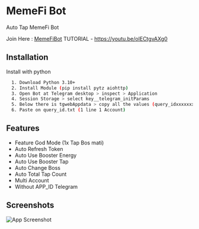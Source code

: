 
 # MemeFi Bot
Auto Tap MemeFi Bot  

Join Here : [MemeFiBot](https://t.me/memefi_coin_bot)
TUTORIAL - https://youtu.be/oIECtgvAXg0

## Installation

Install with python

```bash
  1. Download Python 3.10+
  2. Install Module (pip install pytz aiohttp)
  3. Open Bot at Telegram desktop > inspect > Application
  4. Session Storage > select key__telegram_initParams
  5. Below there is tgwebAppdata > copy all the values (query_idxxxxxxxxxxxx) FULL COPY !
  6. Paste on query_id.txt (1 line 1 Account)
```


## Features
- Feature God Mode (1x Tap Bos mati)
- Auto Refresh Token
- Auto Use Booster Energy 
- Auto Use Booster Tap 
- Auto Change Boss 
- Auto Total Tap Count
- Multi Account
- Without APP_ID Telegram

## Screenshots

![App Screenshot](https://i.ibb.co.com/7vsVvDW/turbo.gif)

